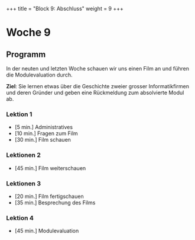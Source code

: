 +++
title = "Block 9: Abschluss"
weight = 9
+++

# Woche 9

## Programm

In der neuten und letzten Woche schauen wir uns einen Film an und führen die Modulevaluation durch.

**Ziel**: Sie lernen etwas über die Geschichte zweier grosser Informatikfirmen und deren Gründer und geben eine Rückmeldung zum absolvierte Modul ab.

### Lektion 1

- [5 min.] Administratives
- [10 min.] Fragen zum Film
- [30 min.] Film schauen

### Lektionen 2

- [45 min.] Film weiterschauen

### Lektionen 3

- [20 min.] Film fertigschauen
- [35 min.] Besprechung des Films

### Lektion 4

- [45 min.] Modulevaluation
